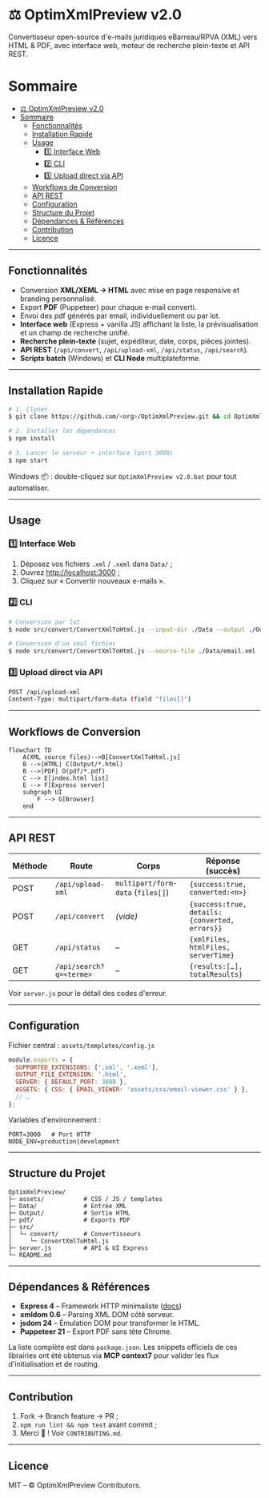# ⚖️ OptimXmlPreview v2.0

Convertisseur open-source d'e-mails juridiques eBarreau/RPVA (XML) vers HTML & PDF, avec interface web, moteur de recherche plein-texte et API REST.

# Sommaire

- [⚖️ OptimXmlPreview v2.0](#️-optimxmlpreview-v20)
- [Sommaire](#sommaire)
  - [Fonctionnalités](#fonctionnalités)
  - [Installation Rapide](#installation-rapide)
  - [Usage](#usage)
    - [1️⃣ Interface Web](#1️⃣-interface-web)
    - [2️⃣ CLI](#2️⃣-cli)
    - [3️⃣ Upload direct via API](#3️⃣-upload-direct-via-api)
  - [Workflows de Conversion](#workflows-de-conversion)
  - [API REST](#api-rest)
  - [Configuration](#configuration)
  - [Structure du Projet](#structure-du-projet)
  - [Dépendances \& Références](#dépendances--références)
  - [Contribution](#contribution)
  - [Licence](#licence)

---

## Fonctionnalités

- Conversion **XML/XEML → HTML** avec mise en page responsive et branding personnalisé.
- Export **PDF** (Puppeteer) pour chaque e-mail converti.
- Envoi des pdf générés par email, individuellement ou par lot.
- **Interface web** (Express + vanilla JS) affichant la liste, la prévisualisation et un champ de recherche unifié.
- **Recherche plein-texte** (sujet, expéditeur, date, corps, pièces jointes).
- **API REST** (`/api/convert`, `/api/upload-xml`, `/api/status`, `/api/search`).
- **Scripts batch** (Windows) et **CLI Node** multiplateforme.

---

## Installation Rapide

```bash
# 1. Cloner
$ git clone https://github.com/<org>/OptimXmlPreview.git && cd OptimXmlPreview

# 2. Installer les dépendances
$ npm install

# 3. Lancer le serveur + interface (port 3000)
$ npm start
```

Windows 📦 : double-cliquez sur `OptimXmlPreview v2.0.bat` pour tout automatiser.

---

## Usage

### 1️⃣ Interface Web

1. Déposez vos fichiers `.xml` / `.xeml` dans `Data/` ;
2. Ouvrez <http://localhost:3000> ;
3. Cliquez sur « Convertir nouveaux e-mails ».

### 2️⃣ CLI

```bash
# Conversion par lot
$ node src/convert/ConvertXmlToHtml.js --input-dir ./Data --output ./Output

# Conversion d'un seul fichier
$ node src/convert/ConvertXmlToHtml.js --source-file ./Data/email.xml --output ./Output
```

### 3️⃣ Upload direct via API

```bash
POST /api/upload-xml
Content-Type: multipart/form-data (field "files[]")
```

---

## Workflows de Conversion

```mermaid
flowchart TD
    A(XML source files)-->B[ConvertXmlToHtml.js]
    B -->|HTML| C(Output/*.html)
    B -->|PDF| D(pdf/*.pdf)
    C --> E[index.html list]
    E --> F[Express server]
    subgraph UI
        F --> G[Browser]
    end
```

---

## API REST

| Méthode | Route                   | Corps                             | Réponse (succès)                              |
| ------- | ----------------------- | --------------------------------- | --------------------------------------------- |
| POST    | `/api/upload-xml`       | `multipart/form-data` (`files[]`) | `{success:true, converted:<n>}`               |
| POST    | `/api/convert`          | _(vide)_                          | `{success:true, details:{converted, errors}}` |
| GET     | `/api/status`           | –                                 | `{xmlFiles, htmlFiles, serverTime}`           |
| GET     | `/api/search?q=<terme>` | –                                 | `{results:[…], totalResults}`                 |

Voir `server.js` pour le détail des codes d'erreur.

---

## Configuration

Fichier central : `assets/templates/config.js`

```js
module.exports = {
  SUPPORTED_EXTENSIONS: ['.xml', '.xeml'],
  OUTPUT_FILE_EXTENSION: '.html',
  SERVER: { DEFAULT_PORT: 3000 },
  ASSETS: { CSS: { EMAIL_VIEWER: 'assets/css/email-viewer.css' } },
  // …
};
```

Variables d'environnement :

```
PORT=3000   # Port HTTP
NODE_ENV=production|development
```

---

## Structure du Projet

```text
OptimXmlPreview/
├─ assets/           # CSS / JS / templates
├─ Data/             # Entrée XML
├─ Output/           # Sortie HTML
├─ pdf/              # Exports PDF
├─ src/
│  └─ convert/       # Convertisseurs
│     └─ ConvertXmlToHtml.js
├─ server.js         # API & UI Express
└─ README.md
```

---

## Dépendances & Références

- **Express 4** – Framework HTTP minimaliste ([docs](https://expressjs.com))
- **xmldom 0.6** – Parsing XML DOM côté serveur.
- **jsdom 24** – Émulation DOM pour transformer le HTML.
- **Puppeteer 21** – Export PDF sans tête Chrome.

La liste complète est dans `package.json`. Les snippets officiels de ces librairies ont été obtenus via **MCP context7** pour valider les flux d'initialisation et de routing.

---

## Contribution

1. Fork → Branch feature → PR ;
2. `npm run lint && npm test` avant commit ;
3. Merci 💙 ! Voir `CONTRIBUTING.md`.

---

## Licence

MIT – © OptimXmlPreview Contributors.
